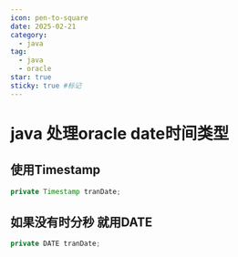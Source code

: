 ```yaml
---
icon: pen-to-square
date: 2025-02-21
category:
  - java
tag:
  - java
  - oracle
star: true
sticky: true #标记
---
```


# java 处理oracle date时间类型

## 使用Timestamp

```java
private Timestamp tranDate;
```
## 如果没有时分秒 就用DATE

```java
private DATE tranDate;
```